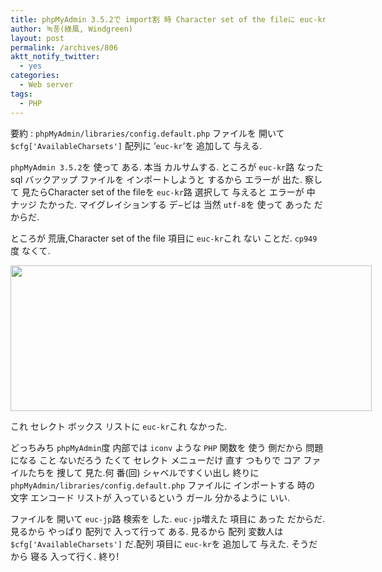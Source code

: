 ```yaml
---
title: phpMyAdmin 3.5.2で import割 時 Character set of the fileに euc-krこれ なければ
author: 녹풍(綠風, Windgreen)
layout: post
permalink: /archives/806
aktt_notify_twitter:
  - yes
categories:
  - Web server
tags:
  - PHP
---
```

要約 : `phpMyAdmin/libraries/config.default.php` ファイルを 開いて`$cfg['AvailableCharsets']` 配列に &#8216;`euc-kr`&#8216;を 追加して 与える.

`phpMyAdmin 3.5.2`を 使って ある. 本当 カルサムする. ところが `euc-kr`路 なった sql バックアップ ファイルを インポートしようと するから エラーが 出た. 察して 見たらCharacter set of the fileを `euc-kr`路 選択して 与えると エラーが 中 ナッジ たかった. マイグレイションする デ−ビは 当然 `utf-8`を 使って あった だからだ.

ところが 荒唐,Character set of the file 項目に `euc-kr`これ ない ことだ. `cp949`度 なくて.

<div style="width: 588px" class="wp-caption aligncenter">
  <img src="http://dl.dropbox.com/u/15546257/blog/mytory/phpmyadmin3.5.2-import-encoding.png" alt="" height="233" width="578" /><p class="wp-caption-text">
    これ セレクト ボックス リストに <code>euc-kr</code>これ なかった.
  </p>
</div>

どっちみち `phpMyAdmin`度 内部では `iconv` ような `PHP` 関数を 使う 側だから 問題になる こと ないだろう たくて セレクト メニューだけ 直す つもりで コア ファイルたちを 捜して 見た.何 番(回) シャベルですくい出し 終りに`phpMyAdmin/libraries/config.default.php` ファイルに インポートする 時の 文字 エンコード リストが 入っているという ガール 分かるように いい.

ファイルを 開いて `euc-jp`路 検索を した. `euc-jp`増えた 項目に あった だからだ. 見るから やっぱり 配列で 入って行って ある. 見るから 配列 変数人は `$cfg['AvailableCharsets']` だ.配列 項目に `euc-kr`を 追加して 与えた. そうだから 寝る 入って行く. 終り!